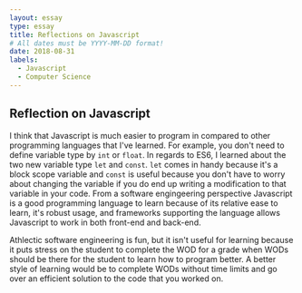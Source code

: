 ```yaml
---
layout: essay
type: essay
title: Reflections on Javascript
# All dates must be YYYY-MM-DD format!
date: 2018-08-31
labels:
  - Javascript
  - Computer Science
---
```


## Reflection on Javascript

I think that Javascript is much easier to program in compared to other programming languages that I've learned. For example, you don't need to define variable type by `int` or `float`. In regards to ES6, I learned about the two new variable type `let` and `const`. `let` comes in handy because it's a block scope variable and `const` is useful because you don't have to worry about changing the variable if you do end up writing a modification to that variable in your code. From a software engingeering perspective Javascript is a good programming language to learn because of its relative ease to learn, it's robust usage, and frameworks supporting the language allows Javascript to work in both front-end and back-end.

Athlectic software engineering is fun, but it isn't useful for learning because it puts stress on the student to complete the WOD for a grade when WODs should be there for the student to learn how to program better. A better style of learning would be to complete WODs without time limits and go over an efficient solution to the code that you worked on. 
